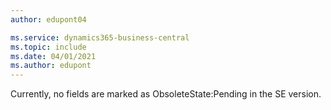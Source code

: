 ```yaml
---
author: edupont04

ms.service: dynamics365-business-central
ms.topic: include
ms.date: 04/01/2021
ms.author: edupont
---
```

Currently, no fields are marked as ObsoleteState:Pending in the SE version.
